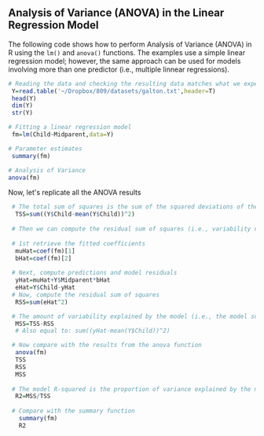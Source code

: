 ## Analysis of Variance (ANOVA) in the Linear Regression Model

The following code shows how to perform Analysis of Variance (ANOVA) in R using the `lm()` and `anova()` functions.
The examples use a simple linear regression model; however, the same approach can be used for models involving more than one predictor (i.e., multiple linnear regressions).


```r
# Reading the data and checking the resulting data matches what we expect
 Y=read.table('~/Dropbox/809/datasets/galton.txt',header=T)
 head(Y)
 dim(Y)
 str(Y)

# Fitting a linear regression model
 fm=lm(Child~Midparent,data=Y)

# Parameter estimates
 summary(fm)

# Analysis of Variance
anova(fm)
```

Now, let's replicate all the ANOVA results

```r
 # The total sum of squares is the sum of the squared deviations of the response variable from its mean
  TSS=sum((Y$Child-mean(Y$Child))^2)
  
 # Then we can compute the residual sum of squares (i.e., variability not explained by the model)
 
 # 1st retrieve the fitted coefficients
  muHat=coef(fm)[1]
  bHat=coef(fm)[2]
 
 # Next, compute predictions and model residuals
  yHat=muHat+Y$Midparent*bHat
  eHat=Y$Child-yHat
 # Now, compute the residual sum of squares
  RSS=sum(eHat^2)

 # The amount of variability explained by the model (i.e., the model sum of squares) is TSS-RSS
  MSS=TSS-RSS
  # Also equal to: sum((yHat-mean(Y$Child))^2)

 # Now compare with the results from the anova function
  anova(fm)
  TSS
  RSS
  MSS
 
 # The model R-squared is the proportion of variance explained by the model, that is
  R2=MSS/TSS
  
 # Compare with the summary function
   summary(fm)
   R2
   

```
